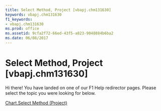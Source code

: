 ```yaml
---
title: Select Method, Project [vbapj.chm131630]
keywords: vbapj.chm131630
f1_keywords:
- vbapj.chm131630
ms.prod: office
ms.assetid: 9cfa2f72-66ed-43f5-a823-9048884b6ba2
ms.date: 06/08/2017
---
```



# Select Method, Project [vbapj.chm131630]

Hi there! You have landed on one of our F1 Help redirector pages. Please select the topic you were looking for below.

[Chart.Select Method (Project)](http://msdn.microsoft.com/library/dd4e1adf-3098-61a3-5913-8debc7d01351%28Office.15%29.aspx)

